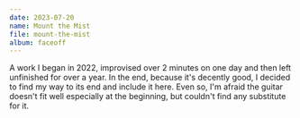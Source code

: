 ```yaml
---
date: 2023-07-20
name: Mount the Mist
file: mount-the-mist
album: faceoff
---
```


A work I began in 2022, improvised over 2 minutes on one day and then left unfinished for over a year. In the end, because it's decently good, I decided to find my way to its end and include it here. Even so, I'm afraid the guitar doesn't fit well especially at the beginning, but couldn't find any substitute for it.
